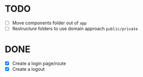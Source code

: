 # TODO
- [ ] Move components folder out of `app`
- [ ] Restructure folders to use domain approach `public/private`

# DONE
- [x] Create a login page/route
- [x] Create a logout